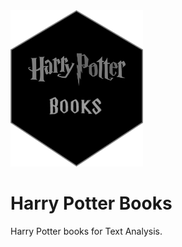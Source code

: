 
<img height='250' src="img/harrypotter.png">

# Harry Potter Books

Harry Potter books for Text Analysis.


